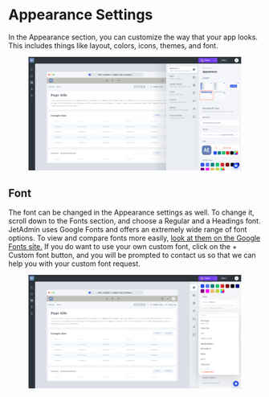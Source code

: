 # Appearance Settings

In the Appearance section, you can customize the way that your app looks. This includes things like layout, colors, icons, themes, and font.

<figure><img src="../../../../.gitbook/assets/image (2).png" alt=""><figcaption></figcaption></figure>

## Font

The font can be changed in the Appearance settings as well. To change it, scroll down to the Fonts section, and choose a Regular and a Headings font. JetAdmin uses Google Fonts and offers an extremely wide range of font options. To view and compare fonts more easily, [look at them on the Google Fonts site.](https://fonts.google.com/) If you do want to use your own custom font, click on the + Custom font button, and you will be prompted to contact us so that we can help you with your custom font request.

<figure><img src="../../../../.gitbook/assets/image (3).png" alt=""><figcaption></figcaption></figure>

<figure><img src="https://lh4.googleusercontent.com/QECnpqSiCVSbDnKg0Teo8PuNqOpwiciHw9l8wljUO5e5q3EwP4WVHkX6yChAE0GKf1rU_fuREJfWjUD1qpS5mYYJ_sijqZgJLvSE0CwkNQMcugdVAJG-H5lqrDjkD3Xpdwh5Y7q-NG_n5h8=s2048" alt=""><figcaption></figcaption></figure>
